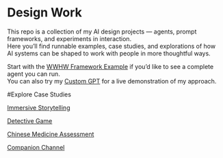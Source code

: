 # Design Work  

This repo is a collection of my AI design projects — agents, prompt frameworks, and experiments in interaction.  
Here you’ll find runnable examples, case studies, and explorations of how AI systems can be shaped to work with people in more thoughtful ways.  

Start with the [WWHW Framework Example](link-to-wwhw-example) if you’d like to see a complete agent you can run.  
You can also try my [Custom GPT](link-to-custom-gpt) for a live demonstration of my approach.  

#Explore Case Studies

[Immersive Storytelling](link)

[Detective Game](link)

[Chinese Medicine Assessment](link)

[Companion Channel](link)
